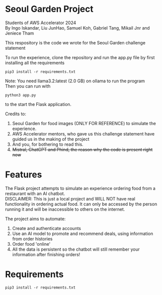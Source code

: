 # Seoul Garden Project 
Students of AWS Accelerator 2024  
By Ingo Iskandar, Liu JunHao, Samuel Koh, Gabriel Tang, Mikail Jnr and Jeniece Tham  

This respository is the code we wrote for the Seoul Garden challenge statement  

To run the experience, clone the repository and run the app.py file by first installing all the requirements
```
pip3 install -r requirements.txt
```
Note: You need llama3.2:latest (2.0 GB) on ollama to run the program  
Then you can run with   
```
python3 app.py
```
to the start the Flask application.  

Credits to:
1) Seoul Garden for food images (ONLY FOR REFERENCE) to simulate the experience.  
2) AWS Accelerator mentors, who gave us this challenge statement have guided us in the making of the project  
3) And you, for bothering to read this.  
4) ~~Mistral, ChatGPT and Phind, the reason why the code is present right now~~

# Features
The Flask project attempts to simulate an experience ordering food from a restaurant with an AI chatbot.  
DISCLAIMER: This is just a local project and WILL NOT have real functionality in ordering actual food. It can only be accessed by the person running it and will be inaccessible to others on the internet.  
  
The project aims to automate:  
1) Create and authenticate accounts 
2) Use an AI model to promote and recommend deals, using information from order histories
3) Order food 'online'  
5) All the data is persistent so the chatbot will still remember your information after finishing orders!

# Requirements
```
pip3 install -r requirements.txt
```
